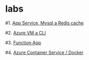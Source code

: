 # labs


#1. [App Service, Mysql a Redis cache](https://github.com/sulakova/labs/blob/master/AppService_with_Redis.md)

#2. [Azure VM a CLI](https://github.com/sulakova/labs/blob/master/cli.md)

#3. [Function App](https://github.com/sulakova/labs/blob/master/fct.md)

#4. [Azure Container Service / Docker](https://github.com/sulakova/labs/blob/master/acs.md)
